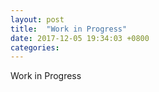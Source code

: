 ```yaml
---
layout: post
title:  "Work in Progress"
date: 2017-12-05 19:34:03 +0800
categories:
---
```


Work in Progress
